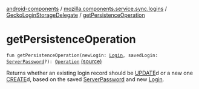 [android-components](../../index.md) / [mozilla.components.service.sync.logins](../index.md) / [GeckoLoginStorageDelegate](index.md) / [getPersistenceOperation](./get-persistence-operation.md)

# getPersistenceOperation

`fun getPersistenceOperation(newLogin: `[`Login`](../../mozilla.components.concept.storage/-login/index.md)`, savedLogin: `[`ServerPassword`](../-server-password.md)`?): `[`Operation`](../-operation/index.md) [(source)](https://github.com/mozilla-mobile/android-components/blob/master/components/service/sync-logins/src/main/java/mozilla/components/service/sync/logins/GeckoLoginStorageDelegate.kt#L112)

Returns whether an existing login record should be [UPDATE](#)d or a new one [CREATE](#)d, based
on the saved [ServerPassword](../-server-password.md) and new [Login](../../mozilla.components.concept.storage/-login/index.md).

